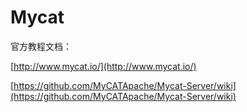 # Mycat

官方教程文档：

[http://www.mycat.io/](http://www.mycat.io/) 

[https://github.com/MyCATApache/Mycat-Server/wiki](https://github.com/MyCATApache/Mycat-Server/wiki) 



